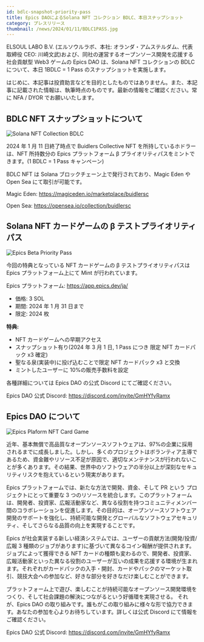 ```yaml
---
id: bdlc-snapshot-priority-pass
title: Epics DAOによるSolana NFT コレクション BDLC、本日スナップショット
category: プレスリリース
thumbnail: /news/2024/01/11/BDLC1PASS.jpg
---
```


ELSOUL LABO B.V. (エルソウルラボ、本社: オランダ・アムステルダム、代表取締役
CEO: 川崎文武)および、同社の運営するオープンソース開発を応援する社会貢献型 Web3
ゲームの Epics DAO は、Solana NFT コレクションの BDLC について、本日 1BDLC = 1
Pass のスナップショットを実施します。

はじめに、本記事は投資助言などを目的としたものではありません。また、本記事に記載された情報は、執筆時点のものです。最新の情報をご確認ください。常に
NFA / DYOR でお願いいたします。

## BDLC NFT スナップショットについて

![Solana NFT Collection BDLC](/news/2024/01/11/BDLCFloorUp.jpg)

2024 年 1 月 11 日終了時点で Buidlers Collective NFT
を所持しているホドラーは、NFT 所持数分の Epics プラットフォーム β
プライオリティパスをミントできます。(1 BDLC = 1 Pass キャンペーン)

BDLC NFT は Solana ブロックチェーン上で発行されており、Magic Eden や Open Sea
にて取引が可能です。

Magic Eden: https://magiceden.io/marketplace/buidlersc

Open Sea: https://opensea.io/collection/buidlersc

## Solana NFT カードゲームの β テストプライオリティパス

![Epics Beta Priority Pass](/news/2024/01/11/BetaTestPriorityPassDetailJA.jpg)

今回の特典となっている NFT カードゲームの β テストプライオリティパスは Epics
プラットフォーム上にて Mint が行われています。

Epics プラットフォーム: https://app.epics.dev/ja/

- 価格: 3 SOL
- 期間: 2024 年 1 月 31 日まで
- 限定: 2024 枚

**特典:**

- NFT カードゲームへの早期アクセス
- スナップショット有り(2024 年 3 月 1 日, 1 Pass につき 限定 NFT カードパック x3
  確定)
- 聖なる泉(実装中)に投げ込むことで限定 NFT カードパック x3 と交換
- ミントしたユーザーに 10%の販売手数料を設定

各種詳細については Epics DAO の公式 Discord にてご確認ください。

Epics DAO 公式 Discord: https://discord.com/invite/GmHYfyRamx

## Epics DAO について

![Epics Plaform NFT Card Game](/news/2023/12/01/EpicsPlatformJA.png)

近年、基本無償で高品質なオープンソースソフトウェアは、97%の企業に採用されるまでに成長しました。しかし、多くのプロジェクトはボランティア主導であるため、資金難やリソース不足が原因で、適切なメンテナンスが行われないことが多くあります。その結果、世界中のソフトウェアの半分以上が深刻なセキュリティリスクを抱えているという現実があります。

Epics プラットフォームでは、新たな方法で開発、資金、そして PR という
プロジェクトにとって重要な 3
つのリソースを統合します。このプラットフォームは、開発者、投資家、広報活動家など、異なる役割を持つコミュニティメンバー間のコラボレーションを促進します。その目的は、オープンソースソフトウェア開発のサポートを強化し、持続可能な開発とグローバルなソフトウェアセキュリティ、そしてさらなる品質の向上を実現することです。

Epics が社会実装する新しい経済システムでは、ユーザーの貢献方法(開発/投資/広報 3
種類のジョブがあります)に基づいて異なるコイン報酬が提供されます。ジョブによって獲得できる
NFT
カードの種類も変わるので、開発者、投資家、広報活動家といった異なる役割のユーザーが互いの成果を応援する環境が生まれます。それぞれがカードパックの入手・開封、カードやパックのマーケット取引、競技大会への参加など、好きな部分を好きなだけ楽しむことができます。

プラットフォーム上で遊び、楽しむことが持続可能なオープンソース開発環境をつくり、そして社会課題の解決につながるという好循環を実現させる。
それが、Epics DAO
の取り組みです。誰もがこの取り組みに様々な形で協力できます。あなたの参加を心よりお待ちしています。詳しくは公式
Discord にて情報をご確認ください。

Epics DAO 公式 Discord: https://discord.com/invite/GmHYfyRamx

